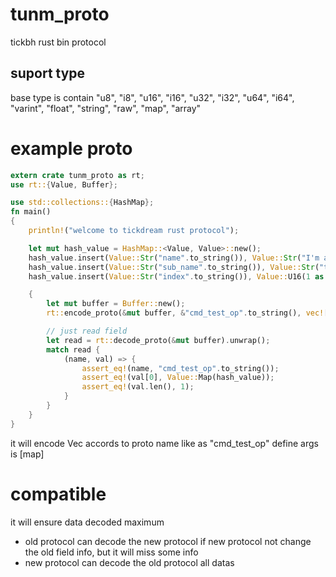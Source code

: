# tunm_proto
tickbh rust bin protocol

## suport type
base type is contain "u8",   "i8",   "u16",   "i16",   "u32",   "i32", "u64",   "i64", "varint", "float",   "string",  "raw",   "map", "array"

# example proto
```rust
extern crate tunm_proto as rt;
use rt::{Value, Buffer};

use std::collections::{HashMap};
fn main()
{
    println!("welcome to tickdream rust protocol");

    let mut hash_value = HashMap::<Value, Value>::new();
    hash_value.insert(Value::Str("name".to_string()), Value::Str("I'm a chinese people".to_string()));
    hash_value.insert(Value::Str("sub_name".to_string()), Value::Str("tickdream".to_string()));
    hash_value.insert(Value::Str("index".to_string()), Value::U16(1 as u16));

    {
        let mut buffer = Buffer::new();
        rt::encode_proto(&mut buffer, &"cmd_test_op".to_string(), vec![Value::Map(hash_value.clone())]).unwrap();

        // just read field
        let read = rt::decode_proto(&mut buffer).unwrap();
        match read {
            (name, val) => {
                assert_eq!(name, "cmd_test_op".to_string());
                assert_eq!(val[0], Value::Map(hash_value));
                assert_eq!(val.len(), 1);
            }
        }
    }
}

```
it will encode Vec<Value> accords to proto name like as "cmd_test_op" define args is [map]

# compatible
it will ensure data decoded maximum
 - old protocol can decode the new protocol if new protocol not change the old field info, but it will miss some info
 - new protocol can decode the old protocol all datas
